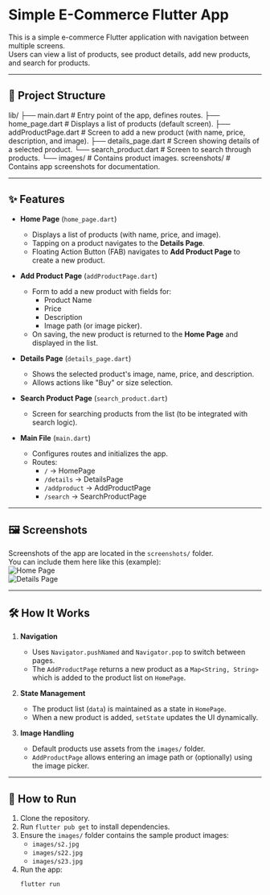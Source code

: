 # Simple E-Commerce Flutter App

This is a simple e-commerce Flutter application with navigation between multiple screens.  
Users can view a list of products, see product details, add new products, and search for products.

---

## 📂 Project Structure

lib/
├── main.dart # Entry point of the app, defines routes.
├── home_page.dart # Displays a list of products (default screen).
├── addProductPage.dart # Screen to add a new product (with name, price, description, and image).
├── details_page.dart # Screen showing details of a selected product.
└── search_product.dart # Screen to search through products.
└── images/ # Contains product images.
screenshots/ # Contains app screenshots for documentation.


---

## ✨ Features

- **Home Page** (`home_page.dart`)
  - Displays a list of products (with name, price, and image).
  - Tapping on a product navigates to the **Details Page**.
  - Floating Action Button (FAB) navigates to **Add Product Page** to create a new product.
  
- **Add Product Page** (`addProductPage.dart`)
  - Form to add a new product with fields for:
    - Product Name
    - Price
    - Description
    - Image path (or image picker).
  - On saving, the new product is returned to the **Home Page** and displayed in the list.

- **Details Page** (`details_page.dart`)
  - Shows the selected product's image, name, price, and description.
  - Allows actions like "Buy" or size selection.

- **Search Product Page** (`search_product.dart`)
  - Screen for searching products from the list (to be integrated with search logic).

- **Main File** (`main.dart`)
  - Configures routes and initializes the app.
  - Routes:
    - `/` → HomePage
    - `/details` → DetailsPage
    - `/addproduct` → AddProductPage
    - `/search` → SearchProductPage

---

## 🖼 Screenshots

Screenshots of the app are located in the `screenshots/` folder.  
You can include them here like this (example):  
![Home Page](screenshots/home.png)  
![Details Page](screenshots/details.png)

---

## 🛠 How It Works

1. **Navigation**
   - Uses `Navigator.pushNamed` and `Navigator.pop` to switch between pages.
   - The `AddProductPage` returns a new product as a `Map<String, String>` which is added to the product list on `HomePage`.

2. **State Management**
   - The product list (`data`) is maintained as a state in `HomePage`.
   - When a new product is added, `setState` updates the UI dynamically.

3. **Image Handling**
   - Default products use assets from the `images/` folder.
   - `AddProductPage` allows entering an image path or (optionally) using the image picker.

---

## 🚀 How to Run

1. Clone the repository.
2. Run `flutter pub get` to install dependencies.
3. Ensure the `images/` folder contains the sample product images:
   - `images/s2.jpg`
   - `images/s22.jpg`
   - `images/s23.jpg`
4. Run the app:
   ```bash
   flutter run









